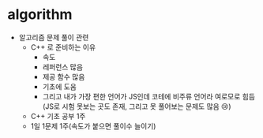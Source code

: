 # algorithm

- 알고리즘 문제 풀이 관련
  - C++ 로 준비하는 이유
    - 속도
    - 레퍼런스 많음
    - 제공 함수 많음
    - 기초에 도움
    - 그리고 내가 가장 편한 언어가 JS인데 코테에 비주류 언어라 여로모로 힘듬 (JS로 시험 못보는 곳도 존재, 그리고 못 풀어보는 문제도 많음 😢)
  - C++ 기초 공부 1주
  - 1일 1문제 1주(속도가 붙으면 풀이수 늘이기)


